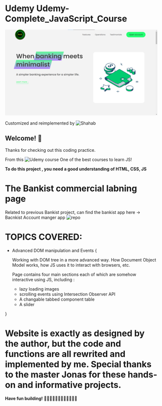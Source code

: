 # Udemy Udemy-Complete_JavaScript_Course

![Project preview](./screenshot.png)

Customized and reimplemented by ![Shahab](https://github.com/Shah-devs)

## Welcome! 👋

Thanks for checking out this coding practice.

From this ![Udemy course](https://www.udemy.com/course/the-complete-javascript-course/) One of the best courses to learn JS!

**To do this project , you need a good understanding of HTML, CSS, JS**

# The Bankist commercial labning page

Related to previous Bankist project, can find the bankist app here ->
Bacnkist Account manger app ![ repo](https://github.com/Shah-devs/Udemy-JS-Course-04)


# TOPICS COVERED: 

- Advanced DOM manipulation and Events {

    Working with DOM tree in a more advanced way. How Document Object Model works, how JS uses it to interact with browsers, etc.

    Page contains four main sections each of which are somehow interactive using JS, including :
    - lazy loading images
    - scrolling events using Intersection Observer API
    - A changable tabbed component table
    - A slider

}

# Website is exactly as designed by the author, but the code and functions are all rewrited and implemented by me. Special thanks to the master Jonas for these hands-on and informative projects.



**Have fun building!** 👩‍💻👩‍💻👩‍💻👩‍💻👩‍💻👩‍💻 
